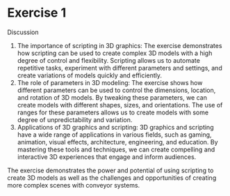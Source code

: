 # Exercise 1

Discussion
1.  The importance of scripting in 3D graphics: The exercise demonstrates how scripting can be used to create complex 3D models with a high degree of control and         flexibility. Scripting allows us to automate repetitive tasks, experiment with different parameters and settings, and create variations of models quickly and efficiently.
2. The role of parameters in 3D modeling: The exercise shows how different parameters can be used to control the dimensions, location, and rotation of 3D models. By tweaking these parameters, we can create models with different shapes, sizes, and orientations. The use of ranges for these parameters allows us to create models with some degree of unpredictability and variation.
3. Applications of 3D graphics and scripting: 3D graphics and scripting have a wide range of applications in various fields, such as gaming, animation, visual effects, architecture, engineering, and education. By mastering these tools and techniques, we can create compelling and interactive 3D experiences that engage and inform audiences.


The exercise demonstrates the power and potential of using scripting to create 3D models as well as the challenges and opportunities of creating more complex scenes with conveyor systems.
